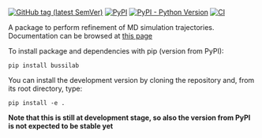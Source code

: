 [![GitHub tag (latest SemVer)](https://img.shields.io/github/v/tag/bussilab/MDRefine)](https://github.com/bussilab/MDRefine/tags)
[![PyPI](https://img.shields.io/pypi/v/MDRefine)](https://pypi.org/project/MDRefine/)
[![PyPI - Python Version](https://img.shields.io/pypi/pyversions/MDRefine)](https://pypi.org/project/MDRefine/)
[![CI](https://github.com/bussilab/MDRefine/workflows/CI/badge.svg)](https://github.com/bussilab/MDRefine/actions?query=workflow%3ACI)

A package to perform refinement of MD simulation trajectories. Documentation can be browsed at [this page](https://bussilab.github.io/doc-MDRefine/)

To install package and dependencies with pip (version from PyPI):

```
pip install bussilab
```

You can install the development version by cloning the repository and, from its root directory, type:

```
pip install -e .
```

**Note that this is still at development stage, so also the version from PyPI is not expected to be stable yet**
